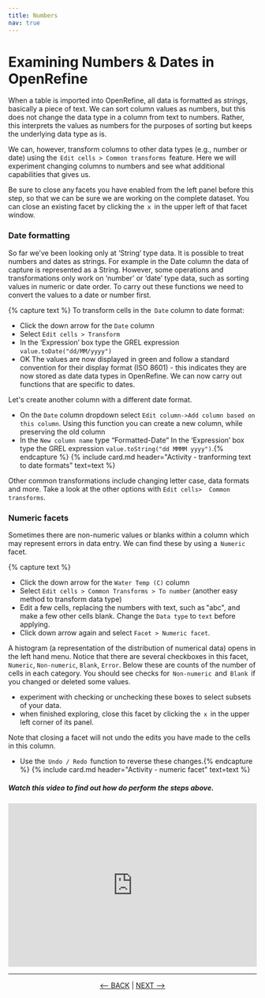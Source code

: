 ```yaml
---
title: Numbers
nav: true
---
```

# Examining Numbers & Dates in OpenRefine

When a table is imported into OpenRefine, all data is formatted as *strings*, basically a piece of text. We can sort column values as numbers, but this does not change the data type in a column from text to numbers. Rather, this interprets the values as numbers for the purposes of sorting but keeps the underlying data type as is.

We can, however, transform columns to other data types (e.g., number or date) using the  `Edit cells > Common transforms`  feature. Here we will experiment changing columns to numbers and see what additional capabilities that gives us.

Be sure to close any facets you have enabled from the left panel before this step, so that we can be sure we are working on the complete dataset. You can close an existing facet by clicking the  `x`  in the upper left of that facet window.


### Date formatting

So far we’ve been looking only at ‘String’ type data. It is possible to treat numbers and dates as strings. For example in the Date column the data of capture is represented as a String. However, some operations and transformations only work on ‘number’ or ‘date’ type data, such as sorting values in numeric or date order. To carry out these functions we need to convert the values to a date or number first.

{% capture text %}
To transform cells in the  `Date`  column to date format:
- Click the down arrow for the  `Date` column
- Select  `Edit cells > Transform`
- In the ‘Expression’ box type the GREL expression `value.toDate("dd/MM/yyyy")`
- OK
The values are now displayed in green and follow a standard convention for their display format (ISO 8601) - this indicates they are now stored as date data types in OpenRefine. We can now carry out functions that are specific to dates.

Let's create another column with a different date format.
- On the `Date` column dropdown select `Edit column->Add column based on this column`. Using this function you can create a new column, while preserving the old column
- In the  `New column name` type “Formatted-Date”
In the ‘Expression’ box type the GREL expression `value.toString("dd MMMM yyyy")`.{% endcapture %} {% include card.md header="Activity - tranforming text to date formats" text=text %}

Other common transformations include changing letter case, data formats and more. Take a look at the other options with `Edit cells>  Common transforms`.

### Numeric facets

Sometimes there are non-numeric values or blanks within a column which may represent errors in data entry. We can find these by using a  `Numeric`  facet.

{% capture text %}
- Click the down arrow for the  `Water Temp (C)` column
- Select  `Edit cells > Common Transforms > To number` (another easy method to transform data type)
- Edit a few cells, replacing the numbers with text, such as "abc", and make a few other cells blank. Change the `Data type` to `text` before applying.
- Click down arrow again and select `Facet > Numeric facet`.

A histogram (a representation of the distribution of numerical data) opens in the left hand menu. 
Notice that there are several checkboxes in this facet,  `Numeric`,  `Non-numeric`,  `Blank`,  `Error`.
Below these are counts of the number of cells in each category. You should see checks for  `Non-numeric`  and  `Blank`  if you changed or deleted some values.
- experiment with checking or unchecking these boxes to select subsets of your data.
- when finished exploring, close this facet by clicking the  `x`  in the upper left corner of its panel.

Note that closing a facet will not undo the edits you have made to the cells in this column.
- Use the  `Undo / Redo`  function to reverse these changes.{% endcapture %} {% include card.md header="Activity - numeric facet" text=text %}

##### Watch this video to find out how do perform the steps above.

<div style="padding:65.63% 0 0 0;position:relative;"><iframe src="https://player.vimeo.com/video/782406598?h=036f742c2e&amp;badge=0&amp;autopause=0&amp;player_id=0&amp;app_id=58479" frameborder="0" allow="autoplay; fullscreen; picture-in-picture" allowfullscreen style="position:absolute;top:0;left:0;width:100%;height:100%;" title="Dates an numbers in OpenRefine"></iframe></div><script src="https://player.vimeo.com/api/player.js"></script>

-----

<p align="center">
  <a href="https://griffithunilibrary.github.io/data-cleaning-intro/content/6-lesson.html"><-- BACK</a> |
  <a href="https://griffithunilibrary.github.io/data-cleaning-intro/content/8-lesson.html">NEXT --></a>
</p>
